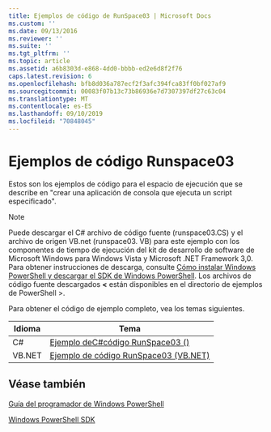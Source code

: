 ```yaml
---
title: Ejemplos de código de RunSpace03 | Microsoft Docs
ms.custom: ''
ms.date: 09/13/2016
ms.reviewer: ''
ms.suite: ''
ms.tgt_pltfrm: ''
ms.topic: article
ms.assetid: a6b8303d-e868-4dd0-bbbb-ed2e6d8f2f76
caps.latest.revision: 6
ms.openlocfilehash: bfb8d036a787ecf2f3afc394fca83ff0bf027af9
ms.sourcegitcommit: 00083f07b13c73b86936e7d7307397df27c63c04
ms.translationtype: MT
ms.contentlocale: es-ES
ms.lasthandoff: 09/10/2019
ms.locfileid: "70848045"
---
```

# <a name="runspace03-code-samples"></a>Ejemplos de código Runspace03

Estos son los ejemplos de código para el espacio de ejecución que se describe en "crear una aplicación de consola que ejecuta un script especificado".

> [!NOTE]
> Puede descargar el C# archivo de código fuente (runspace03.CS) y el archivo de origen VB.net (runspace03. VB) para este ejemplo con los componentes de tiempo de ejecución del kit de desarrollo de software de Microsoft Windows para Windows Vista y Microsoft .NET Framework 3,0. Para obtener instrucciones de descarga, consulte [Cómo instalar Windows PowerShell y descargar el SDK de Windows PowerShell](/powershell/developer/installing-the-windows-powershell-sdk).
> Los archivos de código fuente descargados  **\<** están disponibles en el directorio de ejemplos de PowerShell >.

Para obtener el código de ejemplo completo, vea los temas siguientes.

| Idioma |                                 Tema                                 |
| -------- | --------------------------------------------------------------------- |
| C#       | [Ejemplo deC#código RunSpace03 ()](./runspace03-csharp-code-sample.md)     |
| VB.NET   | [Ejemplo de código RunSpace03 (VB.NET)](./runspace03-vb-net-code-sample.md) |

## <a name="see-also"></a>Véase también

[Guía del programador de Windows PowerShell](./windows-powershell-programmer-s-guide.md)

[Windows PowerShell SDK](../windows-powershell-reference.md)